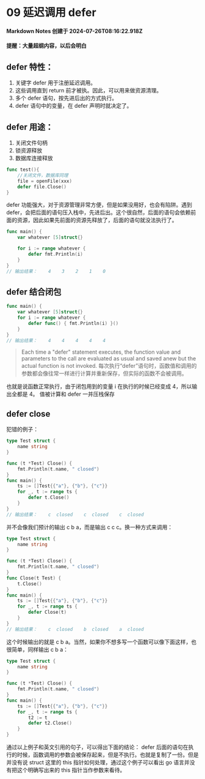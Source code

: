 # 09 延迟调用 defer

#### Markdown Notes 创建于 2024-07-26T08:16:22.918Z

**提醒：大量超纲内容，以后会明白**

## defer 特性：

1. 关键字 defer 用于注册延迟调用。
2. 这些调用直到 return 前才被执。因此，可以用来做资源清理。
3. 多个 defer 语句，按先进后出的方式执行。
4. defer 语句中的变量，在 defer 声明时就决定了。

## defer 用途：

1. 关闭文件句柄
2. 锁资源释放
3. 数据库连接释放

```go
func test(){
    //关闭文件，数据库同理
    file = openFile(xxx)
    defer file.Close()
}
```


defer 功能强大，对于资源管理非常方便，但是如果没用好，也会有陷阱。遇到 defer，会把后面的语句压入栈中，先进后出。这个很自然，后面的语句会依赖前面的资源，因此如果先前面的资源先释放了，后面的语句就没法执行了。

```go
func main() {
    var whatever [5]struct{}

    for i := range whatever {
        defer fmt.Println(i)
    }
}
// 输出结果：    4    3    2    1    0
```

## defer 结合闭包

```go
func main() {
    var whatever [5]struct{}
    for i := range whatever {
        defer func() { fmt.Println(i) }()
    }
}
// 输出结果：    4    4    4    4    4
```

> Each time a "defer" statement executes, the function value and parameters to the call are evaluated as usual and saved anew but the actual function is not invoked.
> 每次执行“defer”语句时，函数值和调用的参数都会像往常一样进行计算并重新保存，但实际的函数不会被调用。

也就是说函数正常执行，由于闭包用到的变量 i 在执行的时候已经变成 4，所以输出全都是 4。
值被计算和 defer 一并压栈保存

## defer close

犯错的例子：

```go
type Test struct {
    name string
}

func (t *Test) Close() {
    fmt.Println(t.name, " closed")
}
func main() {
    ts := []Test{{"a"}, {"b"}, {"c"}}
    for _, t := range ts {
        defer t.Close()
    }
}
// 输出结果：    c  closed    c  closed    c  closed
```

并不会像我们预计的输出 c b a，而是输出 c c c。换一种方式来调用：

```go
type Test struct {
    name string
}

func (t *Test) Close() {
    fmt.Println(t.name, " closed")
}
func Close(t Test) {
    t.Close()
}
func main() {
    ts := []Test{{"a"}, {"b"}, {"c"}}
    for _, t := range ts {
        defer Close(t)
    }
}
// 输出结果：    c  closed    b  closed    a  closed
```

这个时候输出的就是 c b a。当然，如果你不想多写一个函数可以像下面这样，也很简单，同样输出 c b a：

```go
type Test struct {
    name string
}

func (t *Test) Close() {
    fmt.Println(t.name, " closed")
}
func main() {
    ts := []Test{{"a"}, {"b"}, {"c"}}
    for _, t := range ts {
        t2 := t
        defer t2.Close()
    }
}
```

通过以上例子和英文引用的句子，可以得出下面的结论：
defer 后面的语句在执行的时候，函数调用的参数会被保存起来，但是不执行。也就是复制了一份。但是并没有说 struct 这里的 this 指针如何处理，通过这个例子可以看出 go 语言并没有把这个明确写出来的 this 指针当作参数来看待。

